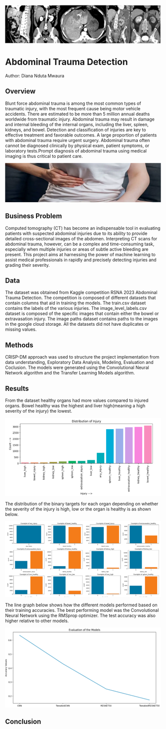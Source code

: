 
![blueprint](Images/ABDOM_1200x300.png)

# Abdominal Trauma Detection
Author: Diana Nduta Mwaura

## Overview
Blunt force abdominal trauma is among the most common types of traumatic injury, with the most frequent cause being motor vehicle accidents. There are estimated to be more than 5 million annual deaths worldwide from traumatic injury. Abdominal trauma may result in damage and internal bleeding of the internal organs, including the liver, spleen, kidneys, and bowel. Detection and classification of injuries are key to effective treatment and favorable outcomes. A large proportion of patients with abdominal trauma require urgent surgery. Abdominal trauma often cannot be diagnosed clinically by physical exam, patient symptoms, or laboratory tests.Prompt diagnosis of abdominal trauma using medical imaging is thus critical to patient care.

![blueprint](Images/abdominal-injuries_3_1200x300.jpg)

## Business Problem
Computed tomography (CT) has become an indispensable tool in evaluating patients with suspected abdominal injuries due to its ability to provide detailed cross-sectional images of the abdomen. Interpreting CT scans for abdominal trauma, however, can be a complex and time-consuming task, especially when multiple injuries or areas of subtle active bleeding are present. This project aims at harnessing the power of machine learning to assist medical professionals in rapidly and precisely detecting injuries and grading their severity.

## Data 
The dataset was obtained from Kaggle competition RSNA 2023 Abdominal Trauma Detection. The competition is composed of different datasets that contain columns that aid in training the models. The train.csv dataset contains the labels of the various injuries. The image_level_labels.csv dataset is composed of the specific images that contain either the bowel or extravasation injury. The image paths dataset contains paths to the images in the google cloud storage. All the datasets did not have duplicates or missing values.

## Methods
CRISP-DM approach was used to structure the project implementation from data understanding, Exploratory Data Analysis, Modeling, Evaluation and Coclusion. The models were generated using the Convolutional Neural Network algorithm and the Transfer Learning Models algorithm.

## Results
From the dataset healthy organs had more values compared to injured organs. Bowel healthy was the highest and liver high(meaning a high severity of the injury) the lowest.

![blueprint](Images/distribution.PNG)

The distribution of the binary targets for each organ depending on whether the severity of the injury is high, low or the organ is healthy is as shown below.

![blueprint](Images/countplot.PNG)

The line graph below shows how the different models performed based on their training accuracies. The best performing model was the Convolutional Neural Network using the RMSprop optimizer. The test accuracy was also higher relative to other models.

![blueprint](Images/evaluation.PNG)

## Conclusion